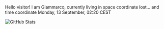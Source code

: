 Hello visitor! I am Giammarco, currently living in space coordinate lost... and time coordinate Monday, 13 September, 02:20 CEST

![GitHub Stats](https://github-readme-stats.vercel.app/api?username=grcasanova)
